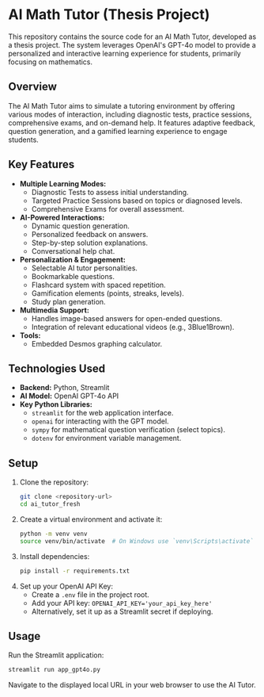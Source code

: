 # AI Math Tutor (Thesis Project)

This repository contains the source code for an AI Math Tutor, developed as a thesis project. The system leverages OpenAI's GPT-4o model to provide a personalized and interactive learning experience for students, primarily focusing on mathematics.

## Overview

The AI Math Tutor aims to simulate a tutoring environment by offering various modes of interaction, including diagnostic tests, practice sessions, comprehensive exams, and on-demand help. It features adaptive feedback, question generation, and a gamified learning experience to engage students.

## Key Features

*   **Multiple Learning Modes:**
    *   Diagnostic Tests to assess initial understanding.
    *   Targeted Practice Sessions based on topics or diagnosed levels.
    *   Comprehensive Exams for overall assessment.
*   **AI-Powered Interactions:**
    *   Dynamic question generation.
    *   Personalized feedback on answers.
    *   Step-by-step solution explanations.
    *   Conversational help chat.
*   **Personalization & Engagement:**
    *   Selectable AI tutor personalities.
    *   Bookmarkable questions.
    *   Flashcard system with spaced repetition.
    *   Gamification elements (points, streaks, levels).
    *   Study plan generation.
*   **Multimedia Support:**
    *   Handles image-based answers for open-ended questions.
    *   Integration of relevant educational videos (e.g., 3Blue1Brown).
*   **Tools:**
    *   Embedded Desmos graphing calculator.

## Technologies Used

*   **Backend:** Python, Streamlit
*   **AI Model:** OpenAI GPT-4o API
*   **Key Python Libraries:**
    *   `streamlit` for the web application interface.
    *   `openai` for interacting with the GPT model.
    *   `sympy` for mathematical question verification (select topics).
    *   `dotenv` for environment variable management.

## Setup

1.  Clone the repository:
    ```bash
    git clone <repository-url>
    cd ai_tutor_fresh
    ```
2.  Create a virtual environment and activate it:
    ```bash
    python -m venv venv
    source venv/bin/activate  # On Windows use `venv\Scripts\activate`
    ```
3.  Install dependencies:
    ```bash
    pip install -r requirements.txt
    ```
4.  Set up your OpenAI API Key:
    *   Create a `.env` file in the project root.
    *   Add your API key: `OPENAI_API_KEY='your_api_key_here'`
    *   Alternatively, set it up as a Streamlit secret if deploying.

## Usage

Run the Streamlit application:
```bash
streamlit run app_gpt4o.py
```
Navigate to the displayed local URL in your web browser to use the AI Tutor.

